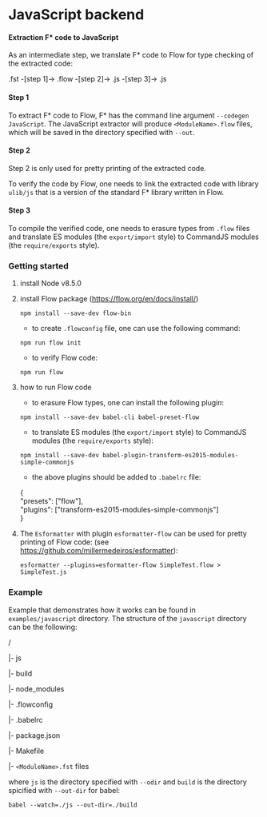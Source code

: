 JavaScript backend
===================================================================
#### Extraction F\* code to JavaScript ####

As an intermediate step, we translate F\* code to Flow for type checking 
of the extracted code:

.fst -[step 1]-> .flow -[step 2]-> .js -[step 3]-> .js

#### Step 1 ####

To extract F\* code to Flow, F\* has the command line argument `--codegen JavaScript`.
The JavaScript extractor will produce `<ModuleName>.flow` files, which will be saved 
in the directory specified with `--out`. 

#### Step 2 ####

Step 2 is only used for pretty printing of the extracted code.

To verify the code by Flow, one needs to link the extracted code with library `ulib/js`
that is a version of the standard F\* library written in Flow.

#### Step 3 ####

To compile the verified code, one needs to erasure types from `.flow` files and translate
ES modules (the `export/import` style) to CommandJS modules (the `require/exports` style).

###  Getting started ###

1. install Node v8.5.0
  
2. install Flow package (https://flow.org/en/docs/install/)
   
   ```
   npm install --save-dev flow-bin
   ```

   - to create `.flowconfig` file, one can use the following command:
   
   ```
   npm run flow init
   ```
   
   - to verify Flow code:
   
   ```
   npm run flow
   ```

3. how to run Flow code

   - to erasure Flow types, one can install the following plugin:
   
   ```
   npm install --save-dev babel-cli babel-preset-flow
   ```

   - to translate ES modules (the `export/import` style) to CommandJS modules 
   (the `require/exports` style):

   ```
   npm install --save-dev babel-plugin-transform-es2015-modules-simple-commonjs
   ```
   
   - the above plugins should be added to `.babelrc` file:
   
   {        
  "presets": ["flow"],        
  "plugins": ["transform-es2015-modules-simple-commonjs"]        
   }              
   
4. The `Esformatter` with plugin `esformatter-flow` can be used for pretty printing 
   of Flow code: (see https://github.com/millermedeiros/esformatter):
   
   ```
   esformatter --plugins=esformatter-flow SimpleTest.flow > SimpleTest.js
   ```
  
  ###  Example ###
  
  Example that demonstrates how it works can be found in `examples/javascript` directory.
  The structure of the `javascript` directory can be the following:
  
   /
   
  |- js
  
  |- build
  
  |- node_modules
  
  |- .flowconfig
  
  |- .babelrc
  
  |- package.json
  
  |- Makefile
  
  |- `<ModuleName>.fst` files
  
 where `js` is the directory specified with `--odir` and `build` is the directory spicified 
 with `--out-dir` for babel:
 
   ```
   babel --watch=./js --out-dir=./build
   ```
